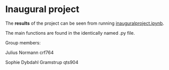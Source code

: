 # Inaugural project

The **results** of the project can be seen from running [inauguralproject.ipynb](inauguralproject.ipynb).

The main functions are found in the identically named .py file.

Group members:

Julius Normann crf764

Sophie Dybdahl Gramstrup qts904
